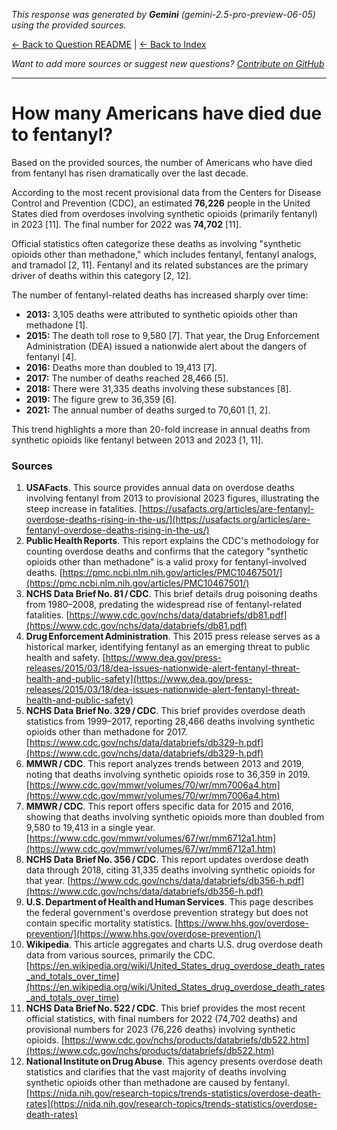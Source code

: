 <!-- 
Generated by: gemini
Model: gemini-2.5-pro-preview-06-05
Prompt type: sources
Generated at: 2025-06-10T22:00:32.300125
-->

*This response was generated by **Gemini** (gemini-2.5-pro-preview-06-05) using the provided sources.*

[← Back to Question README](README.md) | [← Back to Index](../README.md)

*Want to add more sources or suggest new questions? [Contribute on GitHub](https://github.com/justinwest/SuggestedSources)*

---

# How many Americans have died due to fentanyl?

Based on the provided sources, the number of Americans who have died from fentanyl has risen dramatically over the last decade.

According to the most recent provisional data from the Centers for Disease Control and Prevention (CDC), an estimated **76,226** people in the United States died from overdoses involving synthetic opioids (primarily fentanyl) in 2023 [11]. The final number for 2022 was **74,702** [11].

Official statistics often categorize these deaths as involving "synthetic opioids other than methadone," which includes fentanyl, fentanyl analogs, and tramadol [2, 11]. Fentanyl and its related substances are the primary driver of deaths within this category [2, 12].

The number of fentanyl-related deaths has increased sharply over time:
*   **2013:** 3,105 deaths were attributed to synthetic opioids other than methadone [1].
*   **2015:** The death toll rose to 9,580 [7]. That year, the Drug Enforcement Administration (DEA) issued a nationwide alert about the dangers of fentanyl [4].
*   **2016:** Deaths more than doubled to 19,413 [7].
*   **2017:** The number of deaths reached 28,466 [5].
*   **2018:** There were 31,335 deaths involving these substances [8].
*   **2019:** The figure grew to 36,359 [6].
*   **2021:** The annual number of deaths surged to 70,601 [1, 2].

This trend highlights a more than 20-fold increase in annual deaths from synthetic opioids like fentanyl between 2013 and 2023 [1, 11].

### Sources
1.  **USAFacts**. This source provides annual data on overdose deaths involving fentanyl from 2013 to provisional 2023 figures, illustrating the steep increase in fatalities. [https://usafacts.org/articles/are-fentanyl-overdose-deaths-rising-in-the-us/](https://usafacts.org/articles/are-fentanyl-overdose-deaths-rising-in-the-us/)
2.  **Public Health Reports**. This report explains the CDC's methodology for counting overdose deaths and confirms that the category "synthetic opioids other than methadone" is a valid proxy for fentanyl-involved deaths. [https://pmc.ncbi.nlm.nih.gov/articles/PMC10467501/](https://pmc.ncbi.nlm.nih.gov/articles/PMC10467501/)
3.  **NCHS Data Brief No. 81 / CDC**. This brief details drug poisoning deaths from 1980–2008, predating the widespread rise of fentanyl-related fatalities. [https://www.cdc.gov/nchs/data/databriefs/db81.pdf](https://www.cdc.gov/nchs/data/databriefs/db81.pdf)
4.  **Drug Enforcement Administration**. This 2015 press release serves as a historical marker, identifying fentanyl as an emerging threat to public health and safety. [https://www.dea.gov/press-releases/2015/03/18/dea-issues-nationwide-alert-fentanyl-threat-health-and-public-safety](https://www.dea.gov/press-releases/2015/03/18/dea-issues-nationwide-alert-fentanyl-threat-health-and-public-safety)
5.  **NCHS Data Brief No. 329 / CDC**. This brief provides overdose death statistics from 1999–2017, reporting 28,466 deaths involving synthetic opioids other than methadone for 2017. [https://www.cdc.gov/nchs/data/databriefs/db329-h.pdf](https://www.cdc.gov/nchs/data/databriefs/db329-h.pdf)
6.  **MMWR / CDC**. This report analyzes trends between 2013 and 2019, noting that deaths involving synthetic opioids rose to 36,359 in 2019. [https://www.cdc.gov/mmwr/volumes/70/wr/mm7006a4.htm](https://www.cdc.gov/mmwr/volumes/70/wr/mm7006a4.htm)
7.  **MMWR / CDC**. This report offers specific data for 2015 and 2016, showing that deaths involving synthetic opioids more than doubled from 9,580 to 19,413 in a single year. [https://www.cdc.gov/mmwr/volumes/67/wr/mm6712a1.htm](https://www.cdc.gov/mmwr/volumes/67/wr/mm6712a1.htm)
8.  **NCHS Data Brief No. 356 / CDC**. This report updates overdose death data through 2018, citing 31,335 deaths involving synthetic opioids for that year. [https://www.cdc.gov/nchs/data/databriefs/db356-h.pdf](https://www.cdc.gov/nchs/data/databriefs/db356-h.pdf)
9.  **U.S. Department of Health and Human Services**. This page describes the federal government's overdose prevention strategy but does not contain specific mortality statistics. [https://www.hhs.gov/overdose-prevention/](https://www.hhs.gov/overdose-prevention/)
10. **Wikipedia**. This article aggregates and charts U.S. drug overdose death data from various sources, primarily the CDC. [https://en.wikipedia.org/wiki/United_States_drug_overdose_death_rates_and_totals_over_time](https://en.wikipedia.org/wiki/United_States_drug_overdose_death_rates_and_totals_over_time)
11. **NCHS Data Brief No. 522 / CDC**. This brief provides the most recent official statistics, with final numbers for 2022 (74,702 deaths) and provisional numbers for 2023 (76,226 deaths) involving synthetic opioids. [https://www.cdc.gov/nchs/products/databriefs/db522.htm](https://www.cdc.gov/nchs/products/databriefs/db522.htm)
12. **National Institute on Drug Abuse**. This agency presents overdose death statistics and clarifies that the vast majority of deaths involving synthetic opioids other than methadone are caused by fentanyl. [https://nida.nih.gov/research-topics/trends-statistics/overdose-death-rates](https://nida.nih.gov/research-topics/trends-statistics/overdose-death-rates)